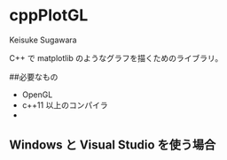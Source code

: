 # cppPlotGL
Keisuke Sugawara

C++ で matplotlib のようなグラフを描くためのライブラリ。

##必要なもの
* OpenGL  
* c++11 以上のコンパイラ
* 
## Windows と Visual Studio を使う場合
